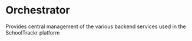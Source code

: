 # Orchestrator
Provides central management of the various backend services used in the SchoolTrackr platform
